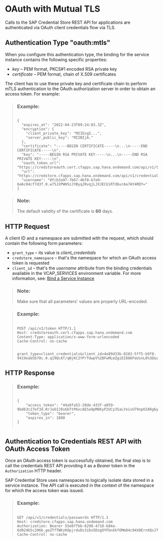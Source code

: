 <!-- loio27ffb98acd7349c0bfd46bc777a5f31c -->

# OAuth with Mutual TLS

Calls to the SAP Credential Store REST API for applications are authenticated via OAuth client credentials flow via TLS.



<a name="loio27ffb98acd7349c0bfd46bc777a5f31c__section_mvs_zm3_btb"/>

## Authentication Type "oauth:mtls"

When you configure this authentication type, the binding for the service instance contains the following specific properties:

-   *key* – PEM format, PKCS\#1 encoded RSA private key
-   *certificate* – PEM format, chain of X.509 certificates

The client has to use these private key and certificate chain to perform mTLS authentication to the OAuth authorization server in order to obtain an access token. For example:

> ### Example:  
> ```
> 
> {
>   "expires_at": "2022-04-23T09:24:03.3Z",
>   "encryption": {
>     "client_private_key": "MIIEvgI...",
>     "server_public_key": "MIIBIjA."
>   },
>   "certificate": "-----BEGIN CERTIFICATE-----\n...\n-----END CERTIFICATE-----\n",
>   "key": "-----BEGIN RSA PRIVATE KEY-----\n...\n-----END RSA PRIVATE KEY-----\n",
>   "oauth_token_url": "https://credstoreauth.cert.cfapps.sap.hana.ondemand.com/api/v1/token",
>   "url": "https://credstore.cfapps.sap.hana.ondemand.com/api/v1/credentials",
>   "username": "0fcb3a97-7b67-4bf8-b7e0-6a6c04cf7d3f.0.w75J2PWH5zJYByqJRvqjLJXJECUiRTdburAa7AY4RDY="
> }
> ```

> ### Note:  
> The default validity of the certificate is **60** days.



<a name="loio27ffb98acd7349c0bfd46bc777a5f31c__section_kqv_hzz_tgb"/>

## HTTP Request

A client ID and a namespace are submitted with the request, which should contain the following form parameters:

-   `grant_type` – its value is *client\_credentials*
-   `credstore_namespace` – that's the namespace for which an OAuth access token is requested
-   `client_id` – that's the *username* attribute from the binding credentials available in the VCAP\_SERVICES environment variable. For more information, see: [Bind a Service Instance](../admin-and-ops/bind-a-service-instance-0aead0c.md)

> ### Note:  
> Make sure that all parameters' values are properly URL-encoded.

> ### Example:  
> ```
> 
> POST /api/v1/token HTTP/1.1
> Host: credstoreauth.cert.cfapps.sap.hana.ondemand.com
> Content-Type: application/x-www-form-urlencoded
> Cache-Control: no-cache
> 
> 
> grant_type=client_credentials&client_id=4e89d33b-0283-5ff5-b9f8-9419eab5b70c.0.q19QcAT/qNjKC2YPrTdwpV%2BFwMLmZgiEI886PaUsnL8%3D&credstore_namespace=namespace1
> ```



<a name="loio27ffb98acd7349c0bfd46bc777a5f31c__section_a5s_3zz_tgb"/>

## HTTP Response

> ### Example:  
> ```
> 
> { 
>     "access_token": "44a9fa52-28de-433f-a859-9bd63c27ef3d.RrJo6IJ8s6bTtP6xcAESa9pM6KyP2UCy35aLYeivU79npOIARg6yH1Brt0gvTLTxwBOkOKXj8yPJGt7EoGw7gQ==",
>     "token_type": "bearer", 
>     "expires_in": 1800
> }
> 
> 
> ```



<a name="loio27ffb98acd7349c0bfd46bc777a5f31c__section_gyv_v1j_btb"/>

## Authentication to Credentials REST API with OAuth Access Token

Once an OAuth access token is successfully obtained, the final step is to call the credentials REST API providing it as a *Bearer* token in the `Authorization` HTTP header.

SAP Credential Store uses namespaces to logically isolate data stored in a service instance. The API call is executed in the context of the namespace for which the access token was issued.

> ### Example:  
> ```
> 
> GET /api/v1/credentials/passwords HTTP/1.1
> Host: credstore.cfapps.sap.hana.ondemand.com
> Authorization: Bearer 55e07fbb-6298-4710-b84a-6d924b5c206b.geZTfTWKzKOpjrduDs3ibx5DsgOYFbnXkfOMmO4c94X0ErnXQsJ7WElooYtV8pMnPSxLIqpIpfZDwi04KKVgvg==
> Cache-Control: no-cache
> ```


